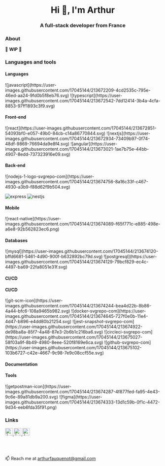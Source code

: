 <h1 align="center">Hi 👋, I'm Arthur</h1>
<h3 align="center">A full-stack developer from France</h3>

<h3>About</h3>

🚧 **WIP** 🚧

<h3 align="left">Languages and tools</h3>

<h4 align="left">Languages</h4>
![javascript](https://user-images.githubusercontent.com/17045144/213672209-4cd2535c-795e-46ed-aa24-9fd0b5f8eb76.svg)
![typescript](https://user-images.githubusercontent.com/17045144/213672542-7dd12414-3b4a-4cfa-8853-97ff1893c3f9.svg)

<h4 align="left">Front-end</h4>
![react](https://user-images.githubusercontent.com/17045144/213672851-54093bf0-e057-49b0-84cb-c14a86770844.svg)
![nextjs](https://user-images.githubusercontent.com/17045144/213672934-73409b97-0f74-48df-9869-76694da9e8f4.svg)
![angular](https://user-images.githubusercontent.com/17045144/213673021-1ae7b75e-44bb-4907-8edd-737323916e09.svg)

<h4 align="left">Back-end</h4>
![nodejs-1-logo-svgrepo-com](https://user-images.githubusercontent.com/17045144/213674756-8a16c33f-c467-4930-a3b9-f88d62f9b504.svg)

![express](https://user-images.githubusercontent.com/17045144/213673149-dfc38cb7-46aa-423c-a2dd-8732731d7d73.svg)
![nestjs](https://user-images.githubusercontent.com/17045144/213673171-ac15e19e-9b81-4c05-ae16-c2c7f5c08f0b.svg)

<h4 align="left">Mobile</h4>
![react-native](https://user-images.githubusercontent.com/17045144/213674089-f65f771c-e885-498e-a6e8-92b562823ec6.png)

<h4 align="left">Databases</h4>
![mysql](https://user-images.githubusercontent.com/17045144/213674120-bffd6681-5461-4d90-900f-b632892bc79d.svg)
![postgresql](https://user-images.githubusercontent.com/17045144/213674129-79bcf829-ec4c-4497-ba69-22fa8051e31f.svg)

<h4 align="left">CI/CD</h4>

<h4 align="left">CI/CD</h4>
![git-scm-icon](https://user-images.githubusercontent.com/17045144/213674244-bea4d22b-8b86-4a44-bfc6-108a9465b982.svg)
![docker-svgrepo-com](https://user-images.githubusercontent.com/17045144/213674645-727f0e0b-11e4-4d47-b896-e4dd80b21254.svg)
![jest-snapshot-svgrepo-com](https://user-images.githubusercontent.com/17045144/213674922-de98ba8a-85f7-4a48-87e3-2b6b1c216ba6.svg)
![circleci-svgrepo-com](https://user-images.githubusercontent.com/17045144/213675027-58f03a9f-8b49-4980-8eee-520f8169e6ca.svg)
![github-svgrepo-com](https://user-images.githubusercontent.com/17045144/213675102-103b6727-c42e-4667-9c98-7e9c08ccf55e.svg)

<h4 align="left">Documentation</h4>


<h4 align="left">Tools</h4>
![getpostman-icon](https://user-images.githubusercontent.com/17045144/213674287-4f877fed-fa95-4e43-9c6e-89a81db9a200.svg)
![figma](https://user-images.githubusercontent.com/17045144/213674333-13d1c59b-0f1c-4472-9d34-eeb6fda35f91.png)



<!-- <p><img align="left" src="https://github-readme-stats.vercel.app/api/top-langs?username=arthurfauq&show_icons=true&locale=en&layout=compact" alt="arthurfauq" /></p>
<p>&nbsp;<img align="center" src="https://github-readme-stats.vercel.app/api?username=arthurfauq&show_icons=true&locale=en" alt="arthurfauq" /></p>
<p><img align="center" src="https://github-readme-streak-stats.herokuapp.com/?user=arthurfauq&" alt="arthurfauq" /></p>-->

<h3>Links</h3>
<p>
  <a href="https://www.linkedin.com/in/arthurfauq/" target="blank" rel="noreferrer">
    <img alt="Arthur's LinkedIn profile" height="24" src="https://user-images.githubusercontent.com/17045144/156400575-bf9004b3-2336-40b4-8655-a48c7dc79b71.svg" />
  </a>
  <a href="https://www.malt.fr/profile/arthurfauq" target="blank" rel="noreferrer">
    <img alt="Arthur's Malt profile" height="24" src="https://user-images.githubusercontent.com/17045144/156402857-2e4c2806-3ac5-4879-b073-e38a555b58d1.png" />
  </a>
  <a href="https://open.spotify.com/user/117752901?si=bd405ed650044ad6" target="blank" rel="noreferrer">
    <img alt="Arthur's Spotify profile" height="24" src="https://user-images.githubusercontent.com/17045144/156401177-e73e0b69-6d4d-42d7-887e-1d378bc92332.svg" />
  </a>
</p>
</br>
</br>
<p>📫 Reach me at <a href="mailto:arthurfauquenot@gmail.com">arthurfauquenot@gmail.com</a></p>
